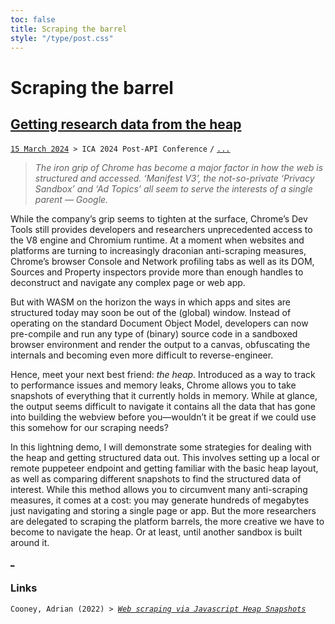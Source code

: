 ```yaml
---
toc: false
title: Scraping the barrel
style: "/type/post.css"
---
```


# Scraping the barrel
## [Getting research data from the heap](#post)
[`15 March 2024`](#lead)` > ICA 2024 Post-API Conference` `/` [`...`](#count)

> *The iron grip of Chrome has become a major factor in how the web is structured and accessed. 
> ‘Manifest V3’, the not-so-private ‘Privacy Sandbox’ and ‘Ad Topics’ all seem to serve the interests of a single parent — Google.*

While the company’s grip seems to tighten at the surface, Chrome’s Dev Tools still provides developers and researchers unprecedented access to the V8 engine and Chromium runtime. 
At a moment when websites and platforms are turning to increasingly draconian anti-scraping measures, Chrome’s browser Console and Network profiling tabs as well as its DOM, Sources and Property inspectors provide more than enough handles to deconstruct and navigate any complex page or web app.

But with WASM on the horizon the ways in which apps and sites are structured today may soon be out of the (global) window. 
Instead of operating on the standard Document Object Model, developers can now pre-compile and run any type of (binary) source code in a sandboxed browser environment and render the output to a canvas, obfuscating the internals and becoming even more difficult to reverse-engineer. 

Hence, meet your next best friend: *the heap*. Introduced as a way to track to performance issues and memory leaks, Chrome allows you to take snapshots of everything that it currently holds in memory. 
While at glance, the output seems difficult to navigate it contains all the data that has gone into building the webview before you—wouldn’t it be great if we could use this somehow for our scraping needs?

In this lightning demo, I will demonstrate some strategies for dealing with the heap and getting structured data out. 
This involves setting up a local or remote puppeteer endpoint and getting familiar with the basic heap layout, as well as comparing different snapshots to find the structured data of interest. 
While this method allows you to circumvent many anti-scraping measures, it comes at a cost: you may generate hundreds of megabytes just navigating and storing a single page or app. 
But the more researchers are delegated to scraping the platform barrels, the more creative we have to become to navigate the heap.
Or at least, until another sandbox is built around it.

[_](#exit)

### Links
`Cooney, Adrian (2022) > `[*`Web scraping via Javascript Heap Snapshots`*](https://www.adriancooney.ie/blog/web-scraping-via-javascript-heap-snapshots)